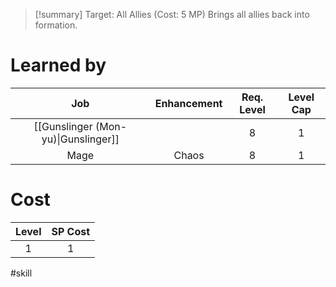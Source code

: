 >[!summary]
>Target: All Allies (Cost: 5 MP)
>Brings all allies back into formation.
# Learned by
|    Job     | Enhancement | Req. Level | Level Cap |
|:----------:|:-----------:|:----------:|:---------:|
| [[Gunslinger (Mon-yu)\|Gunslinger]] |             |     8      |     1     |
|    Mage    |    Chaos    |     8      |     1     | 
# Cost
| Level | SP Cost |
|:-----:|:-------:|
| 1     | 1       |

#skill 